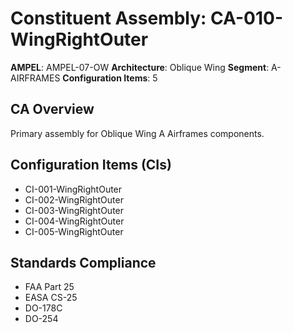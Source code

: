 # Constituent Assembly: CA-010-WingRightOuter

**AMPEL**: AMPEL-07-OW
**Architecture**: Oblique Wing
**Segment**: A-AIRFRAMES
**Configuration Items**: 5

## CA Overview
Primary assembly for Oblique Wing A Airframes components.

## Configuration Items (CIs)
- CI-001-WingRightOuter
- CI-002-WingRightOuter
- CI-003-WingRightOuter
- CI-004-WingRightOuter
- CI-005-WingRightOuter

## Standards Compliance
- FAA Part 25
- EASA CS-25
- DO-178C
- DO-254
